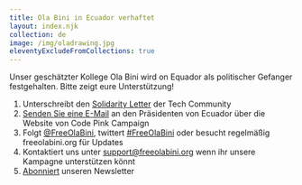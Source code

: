 ```yaml
---
title: Ola Bini in Ecuador verhaftet
layout: index.njk
collection: de
image: /img/oladrawing.jpg
eleventyExcludeFromCollections: true
---
```

Unser geschätzter Kollege Ola Bini wird on Equador als politischer Gefanger festgehalten.
Bitte zeigt eure Unterstützung!

1. Unterschreibt den [Solidarity Letter] der Tech Community
2. [Senden Sie eine E-Mail] an den Präsidenten von Ecuador über die Website von Code Pink Campaign
3. Folgt [@FreeOlaBini], twittert [#FreeOlaBini] oder besucht regelmäßig freeolabini.org für Updates
3. Kontaktiert uns unter [support@freeolabini.org] wenn ihr unsere Kampagne unterstützen könnt
4. [Abonniert] unseren Newsletter

[solidarity letter]: /de/statement/
[Senden Sie eine E-mail]: https://www.codepink.org/free-ola-bini
[@FreeOlaBini]: http://twitter.com/FreeOlaBini
[#FreeOlaBini]: https://twitter.com/intent/tweet?url=https://freeolabini.org&text=Digital+rights+defender+Ola+Bini+has+been+imprisoned+in+Ecuador.+Please+follow+@FreeOlaBini&hashtags=FreeOlaBini
[support@freeolabini.org]: mailto:support@freeolabini.org
[Abonniert]: /de/subscribe/

